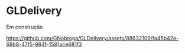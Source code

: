 # GLDelivery

Em construção


https://github.com/GNobroga/GLDelivery/assets/88632109/fa45b42e-68b8-47f5-984f-1581ace681f3

